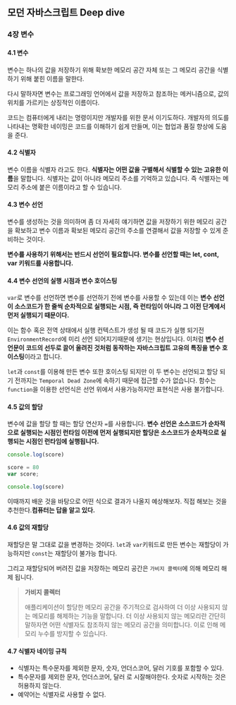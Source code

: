 ## 모던 자바스크립트 Deep dive

### 4장 변수

#### 4.1 변수

변수는 하나의 값을 저장하기 위해 확보한 메모리 공간 자체 또는 그 메모리 공간을 식별하기 위해 붙힌 이름을 말한다.

다시 말하자면 변수는 프로그래밍 언어에서 값을 저장하고 참조하는 메커니즘으로, 값의 위치를 가르키는 상징적인 이름이다.

코드는 컴퓨터에게 내리는 명령이지만 개발자를 위한 문서 이기도하다. 개발자의 의도를 나타내는 명확한 네이밍은 코드를 이해하기 쉽게 만들며, 이는 협업과 품질 향상에 도움을 준다. 

#### 4.2 식별자

변수 이름을 식별자 라고도 한다. **식별자는 어떤 값을 구별해서 식별할 수 있는 고유한 이름**을 말합니다. 식별자는 값이 아니라 메모리 주소를 기억하고 있습니다. 즉 식별자는 메모리 주소에 붙은 이름이라고 할 수 있습니다.

#### 4.3 변수 선언

변수를 생성하는 것을 의미하며 좀 더 자세히 얘기하면 값을 저장하기 위한 메모리 공간을 확보하고 변수 이름과 확보된 메모리 공간의 주소를 연결해서 값을 저장할 수 있게 준비하는 것이다. 

**변수를 사용하기 위해서는 반드시 선언이 필요합니다. 변수를 선언할 때는 let, cont, var 키워드를 사용합니다.**

#### 4.4 변수 선언의 실행 시점과 변수 호이스팅

`var`로 변수를 선언하면 변수를 선언하기 전에 변수를 사용할 수 있는데 이는 **변수 선언이 소스코드가 한 줄씩 순차적으로 실행되는 시점, 즉 런타임이 아니라 그 이전 단계에서 먼저 실행되기 때문이다.**

이는 함수 혹은 전역 상태에서 실행 컨텍스트가 생성 될 때 코드가 실행 되기전 `EnvironmentRecord`에 미리 선언 되어지기때문에 생기는 현상입니다. 이처럼 **변수 선언문이 코드의 선두로 끌어 올려진 것처럼 동작하는 자바스크립트 고유의  특징을 변수 호이스팅**이라고 합니다.

`let`과 `const`를 이용해 만든 변수 또한 호이스팅 되지만 이 두 변수는 선언되고 할당 되기 전까지는 `Temporal Dead Zone`에 속하기 때문에 접근할 수가 없습니다. 함수는 `function`을 이용한 선언식은 선언 위에서 사용가능하지만 표현식은 사용 불가합니다.

#### 4.5 값의 할당

변수에 값을 할당 할 때는 할당 연산자 `=`를 사용합니다. **변수 선언은 소스코드가 순차적으로 실행되는 시점인 런타임 이전에 먼저 실행되지만 할당은 소스코드가 순차적으로 실행되는 시점인 런타임에 실행됩니다.**

```js
console.log(score)

score = 80
var score;

console.log(score)
```

이때까지 배운 것을 바탕으로 어떤 식으로 결과가 나올지 예상해보자. 직접 해보는 것을 추천한다.**컴퓨터는 답을 알고 있다.**

#### 4.6 값의 재할당

재할당은 말 그대로 값을 변경하는 것이다. `let`과 `var`키워드로 만든 변수는 재할당이 가능하지만 `const`는 재할당이 불가능 합니다.

그리고 재할당되어 버려진 값을 저장하는 메모리 공간은 `가비지 콜렉터`에 의해 메모리 해제 됩니다.

> **가비지 콜렉터**
>
> 애플리케이션이 할당한 메모리 공간을 주기적으로 검사하여 더 이상 사용되지 않는 메모리를 해제하는 기능을 말합니다. 더 이상 사용되지 않는 메모리란 간단히 말하자면 어떤 식별자도 참조하지 않는 메모리 공간을 의미합니다. 이로 인해 메모리 누수를 방지할 수 있습니다.

#### 4.7 식별자 네이밍 규칙

- 식별자는 특수문자를 제외한 문자, 숫자, 언더스코어, 달러 기호를 포함할 수 있다.
- 특수문자를 제외한 문자, 언더스코어, 달러 로 시잘해야한다. 숫자로 시작하는 것은 허용하지 않는다. 
- 예약어는 식별자로 사용할 수 없다.

